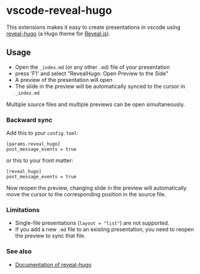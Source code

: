 # vscode-reveal-hugo

This extensions makes it easy to create presentations in vscode using
[reveal-hugo](https://reveal-hugo.dzello.com/) (a Hugo theme for
[Reveal.js](https://revealjs.com/)).

## Usage

- Open the `_index.md` (or any other `.md`) file of your presentation
- press 'F1' and select "RevealHugo: Open Preview to the Side"
- A preview of the presentation will open
- The slide in the preview will be automatically synced to the cursor in `_index.md`

Multiple source files and multiple previews can be open simultaneously.

### Backward sync

Add this to your `config.toml`:
```
[params.reveal_hugo]
post_message_events = true
```
or this to your front matter:
```
[reveal_hugo]
post_message_events = true
```
Now reopen the preview, changing slide in the preview will automatically
move the cursor to the corresponding position in the source file.

### Limitations

- Single-file presentations (`layout = "list"`) are not supported.
- If you add a new `.md` file to an existing presentation, you need to reopen
the preview to sync that file.

### See also

- [Documentation of reveal-hugo](https://github.com/dzello/reveal-hugo)
